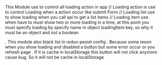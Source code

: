 This Module use to control all loading action in app
// Loading action is use to control Loading when a action occur like submit Form
// Loading list use to show loading when you call api to get a list items
// Loading item use when have to must show two or more loading in a time, at this point you must specify loading by specify name in object loadingItem key, so why it must be an object and not a boolean

. This module also black list in redux-pesist config . Because some reson when you show loading and disabled a button but some error occur or you refresh page . If it is cache in localStorage this button will not click anymore cause bug. So it will not be cache in localStorage
